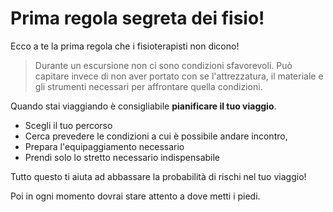 
# Prima regola segreta dei fisio!

Ecco a te la prima regola che i fisioterapisti non dicono!

> Durante un escursione non ci sono condizioni sfavorevoli. Può capitare invece di non aver portato con se l'attrezzatura,  il materiale e gli strumenti necessari per affrontare quella condizioni.

Quando stai viaggiando è consigliabile **pianificare il tuo viaggio**. 

 - Scegli il tuo percorso 
 - Cerca prevedere le condizioni a cui è possibile andare incontro, 
 - Prepara l'equipaggiamento necessario
 - Prendi solo lo stretto necessario indispensabile

Tutto questo ti aiuta ad abbassare la probabilità di rischi nel tuo viaggio!

Poi in ogni momento dovrai stare attento a dove metti i piedi.



<!--stackedit_data:
eyJoaXN0b3J5IjpbMTI1MDU4MDYyMF19
-->